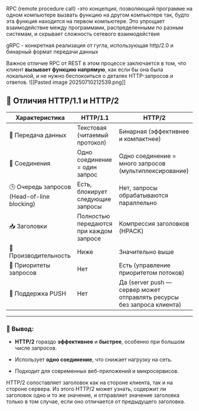 RPC (remote procedure call) -это концепция, позволяющий программе на одном компьютере вызвать функцию на другом компьютере так, будто эта функция находится на первом компьютере. Это упрощает взаимодействие между программами, распределенными по разным системам, и скрывает сложность сетевого взаимодействия

gRPC - конкретная реализация от гугла, использующая http/2.0 и бинарный формат передачи данных

Важное отличие RPC от REST в этом процессе заключается в том, что клиент **вызывает функцию напрямую**, как если бы она была локальной, и не нужно беспокоиться о деталях HTTP-запросов и ответов.
![[Pasted image 20250710212539.png]]

## 📘 Отличия HTTP/1.1 и HTTP/2

|Характеристика|HTTP/1.1|HTTP/2|
|---|---|---|
|📡 Передача данных|Текстовая (читаемый протокол)|Бинарная (эффективнее и компактнее)|
|🔗 Соединения|Одно соединение = один запрос|Одно соединение = много запросов (мультиплексирование)|
|🕒 Очередь запросов (Head-of-line blocking)|Есть, блокирует следующие запросы|Нет, запросы обрабатываются параллельно|
|📥 Заголовки|Полностью передаются при каждом запросе|Компрессия заголовков (HPACK)|
|🚀 Производительность|Ниже|Значительно выше|
|🔁 Приоритеты запросов|Нет|Есть (управление приоритетом потоков)|
|🔧 Поддержка PUSH|Нет|Да (server push — сервер может отправлять ресурсы без запроса клиента)|

---

### 📝 Вывод:

- **HTTP/2** гораздо **эффективнее** и **быстрее**, особенно при большом числе запросов.
    
- Использует **одно соединение**, что снижает нагрузку на сеть.
    
- Подходит для современных веб-приложений и микросервисов.
    

HTTP/2 сопоставляет заголовок как на стороне клиента, так и на стороне сервера. Из этого HTTP/2 может узнать, содержит ли заголовок одно и то же значение, и отправляет значение заголовка только в том случае, если оно отличается от предыдущего заголовка.
